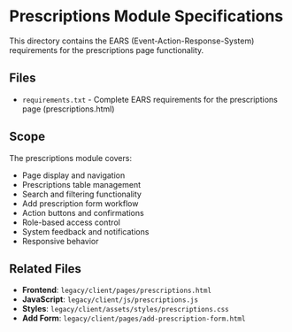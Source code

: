 # Prescriptions Module Specifications

This directory contains the EARS (Event-Action-Response-System) requirements for the prescriptions page functionality.

## Files

- `requirements.txt` - Complete EARS requirements for the prescriptions page (prescriptions.html)

## Scope

The prescriptions module covers:
- Page display and navigation
- Prescriptions table management
- Search and filtering functionality  
- Add prescription form workflow
- Action buttons and confirmations
- Role-based access control
- System feedback and notifications
- Responsive behavior

## Related Files

- **Frontend**: `legacy/client/pages/prescriptions.html`
- **JavaScript**: `legacy/client/js/prescriptions.js`
- **Styles**: `legacy/client/assets/styles/prescriptions.css`
- **Add Form**: `legacy/client/pages/add-prescription-form.html`